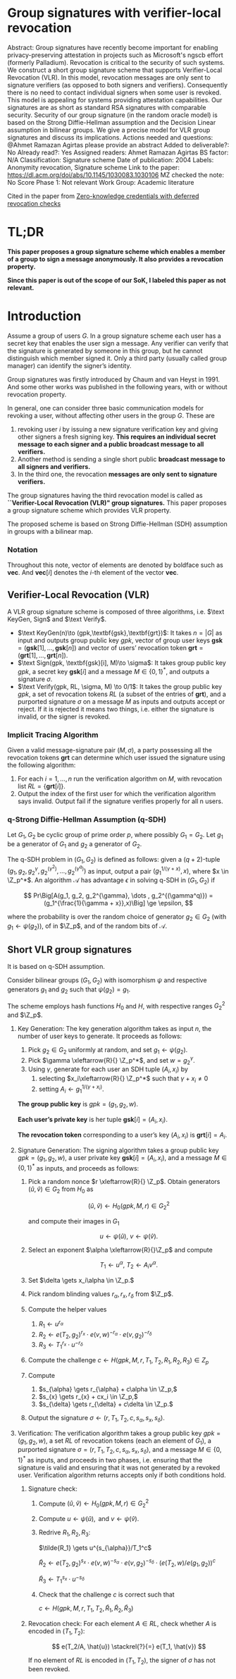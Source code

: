 # Group signatures with verifier-local revocation

Abstract: Group signatures have recently become important for enabling privacy-preserving attestation in projects such as Microsoft's ngscb effort (formerly Palladium). Revocation is critical to the security of such systems. We construct a short group signature scheme that supports Verifier-Local Revocation (VLR). In this model, revocation messages are only sent to signature verifiers (as opposed to both signers and verifiers). Consequently there is no need to contact individual signers when some user is revoked. This model is appealing for systems providing attestation capabilities. Our signatures are as short as standard RSA signatures with comparable security. Security of our group signature (in the random oracle model) is based on the Strong Diffie-Hellman assumption and the Decision Linear assumption in bilinear groups. We give a precise model for VLR group signatures and discuss its implications.
Actions needed and questions: @Ahmet Ramazan Agirtas please provide an abstract
Added to deliverable?: No
Already read?: Yes
Assigned readers: Ahmet Ramazan Agirtas
BS factor: N/A
Classification: Signature scheme
Date of publication: 2004
Labels: Anonymity revocation, Signature scheme
Link to the paper: https://dl.acm.org/doi/abs/10.1145/1030083.1030106
MZ checked the note: No
Score Phase 1: Not relevant
Work Group: Academic literature

Cited in the paper from [Zero-knowledge credentials with deferred revocation checks](Zero-knowledge%20credentials%20with%20deferred%20revocatio%201635b695adcf48efb5db40ee4dcb9387.md)

# **TL;DR**

**This paper proposes a group signature scheme which enables a member of a group to sign a message anonymously. It also provides a revocation property.** 

**Since this paper is out of the scope of our SoK, I labeled this paper as not relevant.**

# Introduction

Assume a group of users $G$. In a group signature scheme each user has a secret key that enables the user sign a message. Any verifier can verify that the signature is generated by someone in this group, but he cannot distinguish which member signed it. Only a third party (usually called group manager) can identify the signer’s identity.

Group signatures was firstly introduced by Chaum and van Heyst in 1991. And some other works was published in the following years, with or without revocation property. 

In general, one can consider three basic communication models for revoking a user, without affecting other users in the group $G$. These are 

1. revoking user $i$ by issuing a new signature verification key and giving other signers a fresh signing key. **This requires an individual secret message to each signer and a public broadcast message to all verifiers.**
2. Another method is sending a single short public **broadcast message to all signers and verifiers.** 
3. In the third one, the revocation **messages are only sent to signature verifiers.**

The group signatures having the third revocation model is called as **``Verifier-Local Revocation (VLR)" group signatures.** This paper proposes a group signature scheme which provides VLR property. 

The proposed scheme is based on Strong Diffie-Hellman (SDH) assumption in groups with a bilinear map.

### Notation

Throughout this note, vector of elements are denoted by boldface such as $\textbf{vec}$. And $\textbf{vec}[i]$ denotes the $i$-th element of the vector $\textbf{vec}$.

## Verifier-Local Revocation (VLR)

A VLR group signature scheme is composed of three algorithms, i.e. $\text KeyGen, Sign$ and $\text Verify$. 

- $\text KeyGen(n)\to (gpk,\textbf{gsk},\textbf{grt})$: It takes $n = |G|$ as input and outputs group public key $gpk$,  vector of group user keys $\textbf{gsk} = (\textbf{gsk}[1], \dots, \textbf{gsk}[n])$ and vector of users’ revocation token $\textbf{grt} = (\textbf{grt}[1], \dots, \textbf{grt}[n])$.
- $\text Sign(gpk, \textbf{gsk}[i], M)\to \sigma$: It takes group public key $gpk$, a secret key $\textbf{gsk}[i]$ and a message $M \in \{0,1\}^*$, and outputs a signature $\sigma$.
- $\text Verify(gpk, RL, \sigma, M) \to 0/1$: It takes the group public key $gpk$, a set of revocation tokens $RL$ (a subset of the entries of $\textbf{grt}$), and a purported signature $\sigma$ on a message $M$ as inputs and outputs accept or reject. If it is rejected it means two things, i.e. either the signature is invalid, or the signer is revoked.

### Implicit Tracing Algorithm

Given a valid message-signature pair $(M, \sigma)$, a party possessing all the revocation tokens $\textbf{grt}$ can determine which user issued the signature using the following algorithm:

1. For each $i = 1, \dots , n$ run the verification algorithm on $M$, with revocation list $RL = \{\textbf{grt}[i]\}$.
2. Output the index of the first user for which the verification algorithm says invalid. Output fail if the signature verifies properly for all n users.

### q-Strong Diffie-Hellman Assumption (q-SDH)

Let $G_1, G_2$ be cyclic group of prime order $p$, where possibly $G_1 = G_2$. Let $g_1$ be a generator of $G_1$ and $g_2$ a generator of $G_2$. 

The q-SDH problem in $(G_1,G_2)$ is defined as follows: given a $(q+2)$-tuple $(g_1, g_2, g_2^{\gamma} , g_2^{(\gamma^2)} , \dots , g_2^{(\gamma^q)})$ as input, output a pair $(g_1^{1/(\gamma+x)}, x)$, where $x \in \Z_p^*$.  An algorithm $\mathcal{A}$ has advantage $\epsilon$ in solving q-SDH in $(G_1, G_2)$ if 

$$
Pr\Big[A(g_1, g_2, g_2^{\gamma}, \dots , g_2^{(\gamma^q)}) = (g_1^{\frac{1}{\gamma + x}},x)\Big] \ge \epsilon, 
$$

where the probability is over the random choice of generator $g_2 \in G_2$ (with $g_1 \gets \psi(g_2)$), of in $\Z_p$, and of the random bits of $\mathcal{A}$.

## Short VLR group signatures

It is based on q-SDH assumption. 

Consider bilinear groups ($G_1,G_2$) with isomorphism $\psi$ and respective generators $g_1$ and $g_2$ such that $\psi(g_2) = g_1$. 

The scheme employs hash functions $H_0$ and $H$, with respective ranges $G_2^2$ and $\Z_p$.

1. Key Generation: The key generation algorithm takes as input $n$, the number of user keys to generate. It proceeds as follows:
    1. Pick $g_2 \in G_2$ uniformly at random, and set $g_1 \gets \psi(g_2)$. 
    2. Pick $\gamma \xleftarrow{R}{} \Z_p^*$,  and set $w = g_2^{\gamma}$.
    3. Using $\gamma$, generate for each user an SDH tuple $(A_i, x_i)$ by 
        1. selecting $x_i\xleftarrow{R}{} \Z_p^*$ such that $\gamma + x_i \ne 0$
        2. setting $A_i \gets g_1^{1/(\gamma + x_i)}$.
    
    **The group public key** is $gpk = (g_1,  g_2, w)$.  
    
    **Each user’s private key** is her tuple $\textbf{gsk}[i] = (A_i, x_i)$. 
    
    **The revocation token** corresponding to a user’s key $(A_i, x_i)$ is $\textbf{grt}[i] = A_i$.
    
2. Signature Generation: The signing algorithm takes a group public key $gpk = (g_1,  g_2, w)$, a user private key $\textbf{gsk}[i] = (A_i, x_i)$, and a message $M \in \{0, 1\}^*$ as inputs, and proceeds as follows:
    1. Pick a random nonce $r \xleftarrow{R}{} \Z_p$. Obtain generators $(\hat{u}, \hat{v}) \in G_2$ from $H_0$ as 
        
        $$
        (\hat{u}, \hat{v}) \gets H_0(gpk, M, r) \in G_2^2
        $$
        
        and compute their images in $G_1$ 
        
        $$
        u \gets \psi(\hat{u}), ~ v \gets \psi(\hat{v}).
        $$
        
    2. Select an exponent $\alpha \xleftarrow{R}{}\Z_p$ and compute 
        
        $$
        T_1 \gets u^{\alpha}, ~ T_2 \gets A_iv^{\alpha}.
        $$
        
    3. Set $\delta \gets x_i\alpha \in \Z_p.$ 
    4. Pick random blinding values $r_{\alpha}, r_{x}, r_{\delta}$ from $\Z_p$.  
    5. Compute the helper values
        1. $R_1 \gets u^{r_{\alpha}}$
        2. $R_2 \gets e(T_2, g_2)^{r_x} \cdot e(v,w)^{-r_{\alpha}} \cdot e(v, g_2)^{-r_{\delta}}$
        3. $R_3 \gets T_1^{r_x} \cdot u^{-r_{\delta}}$
    6. Compute the challenge $c\gets H(gpk, M, r, T_1, T_2, R_1, R_2, R_3) \in Z_p$ 
    7. Compute 
        1. $s_{\alpha} \gets r_{\alpha} + c\alpha \in \Z_p,$ 
        2. $s_{x} \gets r_{x} + cx_i \in \Z_p,$
        3. $s_{\delta} \gets r_{\delta} + c\delta  \in \Z_p.$
    8. Output the signature $\sigma \gets ( r, T_1, T_2, c, s_{\alpha}, s_x, s_{\delta})$.
3. Verification: The verification algorithm takes a group public key $gpk = (g_1, g_2, w)$, a set $RL$ of revocation tokens (each an element of $G_1)$, a purported signature $\sigma = (r, T_1, T_2, c, s_{\alpha}, s_x, s_{\delta})$, and a message $M \in \{0, 1\}^*$ as inputs, and proceeds in two phases, i.e. ensuring that the signature is valid and ensuring that it was not generated by a revoked user. Verification algorithm returns accepts only if both conditions hold.
    1. Signature check:
        1. Compute $(\hat{u}, \hat{v}) \gets H_0(gpk, M, r) \in G_2^2$
        2. Compute $u \gets \psi(\hat{u}), \text{ and } v \gets \psi(\hat{v}).$
        3. Redrive $R_1, R_2, R_3$:
            
            $\tilde{R_1} \gets u^{s_{\alpha}}/T_1^c$
            
            $\tilde{R}_2 \gets e(T_2, g_2)^{s_x} \cdot e(v,w)^{-s_{\alpha}} \cdot e(v, g_2)^{-s_{\delta}} \cdot \Big(e(T_2, w)/e(g_1,g_2)\Big)^c$
            
            $\tilde{R}_3 \gets T_1^{s_x}\cdot u^{-s_{\delta}}$
            
        4. Check that the challenge $c$ is correct such that
            
             $c \gets H(gpk, M, r, T_1, T_2, \tilde{R}_1, \tilde{R}_2, \tilde{R}_3)$
            
    2. Revocation check: For each element $A \in RL$, check whether $A$ is encoded in $(T_1,T_2)$:
        
        $$
        e(T_2/A, \hat{u}) \stackrel{?}{=} e(T_1, \hat{v})
        $$
        
        If no element of $RL$ is encoded in $(T_1, T_2)$, the signer of $\sigma$ has not been revoked.